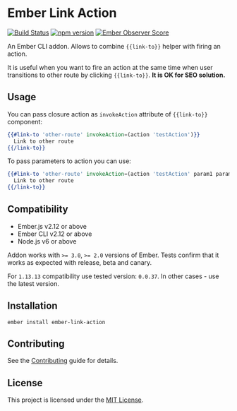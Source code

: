 Ember Link Action
==============================================================================
[![Build Status](https://travis-ci.org/Kuzirashi/ember-link-action.svg?branch=master)](https://travis-ci.org/Kuzirashi/ember-link-action) [![npm version](https://badge.fury.io/js/ember-link-action.svg)](https://badge.fury.io/js/ember-link-action) [![Ember Observer Score](http://emberobserver.com/badges/ember-link-action.svg)](http://emberobserver.com/addons/ember-link-action)

An Ember CLI addon. Allows to combine `{{link-to}}` helper with firing an action.

It is useful when you want to fire an action at the same time when user transitions to other route by clicking `{{link-to}}`. **It is OK for SEO solution.**

Usage
------------------------------------------------------------------------------

You can pass closure action as `invokeAction` attribute of `{{link-to}}` component:

``` hbs
{{#link-to 'other-route' invokeAction=(action 'testAction')}}
  Link to other route
{{/link-to}}
```

To pass parameters to action you can use:

``` hbs
{{#link-to 'other-route' invokeAction=(action 'testAction' param1 param2)}}
  Link to other route
{{/link-to}}
```

Compatibility
------------------------------------------------------------------------------


* Ember.js v2.12 or above
* Ember CLI v2.12 or above
* Node.js v6 or above


Addon works with `>= 3.0`, `>= 2.0` versions of Ember. Tests confirm that it works as expected with release, beta and canary.

For `1.13.13` compatibility use tested version: `0.0.37`. In other cases - use the latest version.

Installation
------------------------------------------------------------------------------

```
ember install ember-link-action
```


Contributing
------------------------------------------------------------------------------

See the [Contributing](CONTRIBUTING.md) guide for details.


License
------------------------------------------------------------------------------

This project is licensed under the [MIT License](LICENSE.md).
